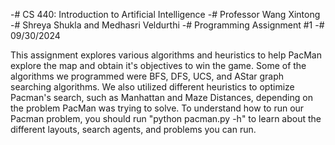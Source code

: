 -# CS 440: Introduction to Artificial Intelligence
-# Professor Wang Xintong
-# Shreya Shukla and Medhasri Veldurthi
-# Programming Assignment #1
-# 09/30/2024

This assignment explores various algorithms and heuristics to help PacMan explore the map and obtain it's objectives to win the game. Some of the algorithms we programmed were BFS, DFS, UCS, and AStar graph searching algorithms. We also utilized different heuristics to optimize Pacman's search, such as Manhattan and Maze Distances, depending on the problem PacMan was trying to solve. To understand how to run our Pacman problem, you should run "python pacman.py -h" to learn about the different layouts, search agents, and problems you can run.
